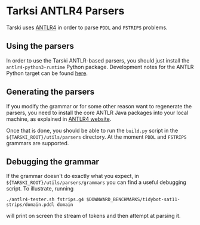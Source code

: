 # Tarksi ANTLR4 Parsers

Tarski uses [ANTLR4](http://www.antlr.org/) in order to parse `PDDL` and `FSTRIPS` problems.

## Using the parsers
In order to use the Tarski ANTLR-based parsers, you should just install the `antlr4-python3-runtime` Python package.
Development notes for the ANTLR Python target can be found
[here](https://github.com/antlr/antlr4/blob/master/doc/python-target.md).

## Generating the parsers
If you modify the grammar or for some other reason want to regenerate the parsers, you need to install the core ANTLR
Java packages into your local machine, as explained in [ANTLR4 website](http://www.antlr.org/).

Once that is done, you should be able to run the `build.py` script in the `${TARSKI_ROOT}/utils/parsers` directory. 
At the moment `PDDL` and `FSTRIPS` grammars are supported. 

## Debugging the grammar
If the grammar doesn't do exactly what you expect, in `${TARSKI_ROOT}/utils/parsers/grammars` you can find
a useful debugging script. To illustrate, running

    ./antlr4-tester.sh fstrips.g4 $DOWNWARD_BENCHMARKS/tidybot-sat11-strips/domain.pddl domain
    
will print on screen the stream of tokens and then attempt at parsing it.         


